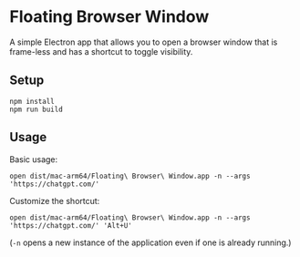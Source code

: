 # Floating Browser Window

A simple Electron app that allows you to open a browser window that is frame-less and has a shortcut to toggle visibility.

## Setup

```
npm install
npm run build
```

## Usage

Basic usage:

```
open dist/mac-arm64/Floating\ Browser\ Window.app -n --args 'https://chatgpt.com/'
```

Customize the shortcut:

```
open dist/mac-arm64/Floating\ Browser\ Window.app -n --args 'https://chatgpt.com/' 'Alt+U'
```

(`-n` opens a new instance of the application even if one is already running.)
